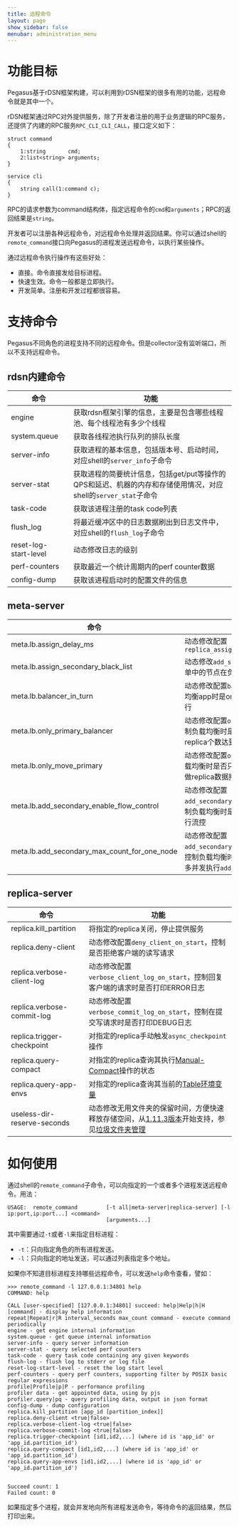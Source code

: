 ```yaml
---
title: 远程命令
layout: page
show_sidebar: false
menubar: administration_menu
---
```


# 功能目标

Pegasus基于rDSN框架构建，可以利用到rDSN框架的很多有用的功能，远程命令就是其中一个。

rDSN框架通过RPC对外提供服务，除了开发者注册的用于业务逻辑的RPC服务，还提供了内建的RPC服务`RPC_CLI_CLI_CALL`，接口定义如下：
```idl
struct command
{
    1:string       cmd;
    2:list<string> arguments;
}

service cli
{
    string call(1:command c);
}
```
RPC的请求参数为command结构体，指定远程命令的`cmd`和`arguments`；RPC的返回结果是`string`。

开发者可以注册各种远程命令，对远程命令处理并返回结果。你可以通过shell的`remote_command`接口向Pegasus的进程发送远程命令，以执行某些操作。

通过远程命令执行操作有这些好处：
* 直接。命令直接发给目标进程。
* 快速生效。命令一般都是立即执行。
* 开发简单。注册和开发过程都很容易。

# 支持命令

Pegasus不同角色的进程支持不同的远程命令。但是collector没有监听端口，所以不支持远程命令。

## rdsn内建命令

| 命令 | 功能 
| ----- | ---- | 
| engine | 获取rdsn框架引擎的信息，主要是包含哪些线程池、每个线程池有多少个线程
| system.queue | 获取各线程池执行队列的排队长度
| server-info | 获取进程的基本信息，包括版本号、启动时间，对应shell的`server_info`子命令
| server-stat | 获取进程的简要统计信息，包括get/put等操作的QPS和延迟、机器的内存和存储使用情况，对应shell的`server_stat`子命令
| task-code | 获取该进程注册的task code列表
| flush_log | 将最近缓冲区中的日志数据刷出到日志文件中，对应shell的`flush_log`子命令
| reset-log-start-level | 动态修改日志的级别
| perf-counters | 获取最近一个统计周期内的perf counter数据
| config-dump | 获取该进程启动时的配置文件的信息

## meta-server

| 命令 | 功能 
| ----- | ---- | 
| meta.lb.assign_delay_ms | 动态修改配置`replica_assign_delay_ms_for_dropouts`
| meta.lb.assign_secondary_black_list | 动态修改`add_secondary`操作的黑名单，名单中的节点在负载均衡中不再分派replica
| meta.lb.balancer_in_turn | 动态修改配置`balancer_in_turn`，控制负载均衡app时是one-by-one执行还是并行执行
| meta.lb.only_primary_balancer | 动态修改配置`only_primary_balancer`，控制负载均衡时是否只要求各机器的primary replica个数达到平衡
| meta.lb.only_move_primary | 动态修改配置`only_move_primary`，控制负载均衡时是否只做primary replica迁移，不做replica数据拷贝
| meta.lb.add_secondary_enable_flow_control | 动态修改配置`add_secondary_enable_flow_control`，控制负载均衡时是否对`add_secondary`操作进行流控
| meta.lb.add_secondary_max_count_for_one_node | 动态修改配置`add_secondary_max_count_for_one_node`，控制负载均衡时如果进行流控，单个机器最多并发执行`add_secondary`操作的个数

## replica-server

| 命令 | 功能 
| ----- | ---- | 
| replica.kill_partition | 将指定的replica关闭，停止提供服务
| replica.deny-client | 动态修改配置`deny_client_on_start`，控制是否拒绝客户端的读写请求
| replica.verbose-client-log | 动态修改配置`verbose_client_log_on_start`，控制回复客户端的请求时是否打印ERROR日志
| replica.verbose-commit-log | 动态修改配置`verbose_commit_log_on_start`，控制在提交写请求时是否打印DEBUG日志
| replica.trigger-checkpoint | 对指定的replica手动触发`async_checkpoint`操作
| replica.query-compact | 对指定的replica查询其执行[Manual-Compact](manual-compact)操作的状态
| replica.query-app-envs | 对指定的replica查询其当前的[Table环境变量](table-env)
| useless-dir-reserve-seconds | 动态修改无用文件夹的保留时间，方便快速释放存储空间，从[1.11.3版本](https://github.com/XiaoMi/pegasus/releases/tag/v1.11.3)开始支持，参见[垃圾文件夹管理](#resource-management#垃圾文件夹管理)

# 如何使用

通过shell的`remote_command`子命令，可以向指定的一个或者多个进程发送远程命令。用法：
```
USAGE:  remote_command         [-t all|meta-server|replica-server] [-l ip:port,ip:port...] <command>
                               [arguments...]
```
其中需要通过`-t`或者`-l`来指定目标进程：
* `-t`：只向指定角色的所有进程发送。
* `-l`：只向指定的地址发送，可以通过列表指定多个地址。

如果你不知道目标进程支持哪些远程命令，可以发送`help`命令查看，譬如：
```
>>> remote_command -l 127.0.0.1:34801 help
COMMAND: help

CALL [user-specified] [127.0.0.1:34801] succeed: help|Help|h|H [command] - display help information
repeat|Repeat|r|R interval_seconds max_count command - execute command periodically
engine - get engine internal information
system.queue - get queue internal information
server-info - query server information
server-stat - query selected perf counters
task-code - query task code containing any given keywords
flush-log - flush log to stderr or log file
reset-log-start-level - reset the log start level
perf-counters - query perf counters, supporting filter by POSIX basic regular expressions
profile|Profile|p|P - performance profiling
profiler data - get appointed data, using by pjs
profiler.query|pq - query profiling data, output in json format
config-dump - dump configuration
replica.kill_partition [app_id [partition_index]]
replica.deny-client <true|false>
replica.verbose-client-log <true|false>
replica.verbose-commit-log <true|false>
replica.trigger-checkpoint [id1,id2,...] (where id is 'app_id' or 'app_id.partition_id')
replica.query-compact [id1,id2,...] (where id is 'app_id' or 'app_id.partition_id')
replica.query-app-envs [id1,id2,...] (where id is 'app_id' or 'app_id.partition_id')


Succeed count: 1
Failed count: 0
```

如果指定多个进程，就会并发地向所有进程发送命令，等待命令的返回结果，然后打印出来。
